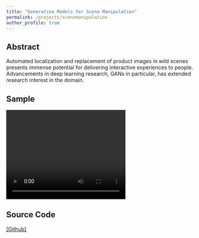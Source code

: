 ```yaml
---
title: "Generative Models for Scene Manipulation"
permalink: /projects/scenemanipulation
author_profile: true
---
```


## Abstract
Automated localization and replacement of product images in wild scenes presents immense potential for delivering interactive experiences to people.
<br>
Advancements in deep learning research, GANs in particular, has extended research interest in the domain.
## Sample

<div id="music">
<video width="320" height="240" controls>
  <source src="../files/GAN_Demo.mp4" type="video/mp4">
  Your browser does not support the video tag.
</video>
</div>


## Source Code
[[Github]](https://github.com/ayushchopra96/viton-gan.git)
